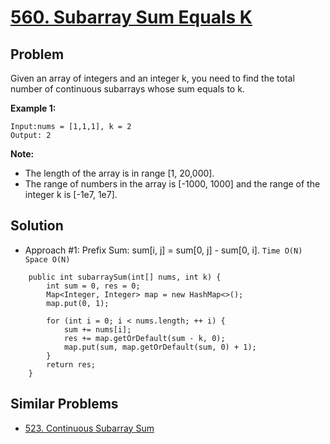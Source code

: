 # <a href='https://leetcode.com/problems/subarray-sum-equals-k/'>560. Subarray Sum Equals K</a>

## Problem
Given an array of integers and an integer k, you need to find the total number of continuous subarrays whose sum equals to k.

<strong>Example 1:</strong>
```
Input:nums = [1,1,1], k = 2
Output: 2
```

<strong>Note:</strong>
- The length of the array is in range [1, 20,000].
- The range of numbers in the array is [-1000, 1000] and the range of the integer k is [-1e7, 1e7].

## Solution
- Approach #1: Prefix Sum: sum[i, j] = sum[0, j] - sum[0, i]. ```Time O(N) Space O(N)```
```
    public int subarraySum(int[] nums, int k) {
        int sum = 0, res = 0;
        Map<Integer, Integer> map = new HashMap<>();
        map.put(0, 1);
        
        for (int i = 0; i < nums.length; ++ i) {
            sum += nums[i];
            res += map.getOrDefault(sum - k, 0);
            map.put(sum, map.getOrDefault(sum, 0) + 1);
        }
        return res;
    }
```

## Similar Problems
- <a href='https://github.com/DongZhuoran/LeetCode/blob/master/problems/523.%20Continuous%20Subarray%20Sum.md'>523. Continuous Subarray Sum</a>
